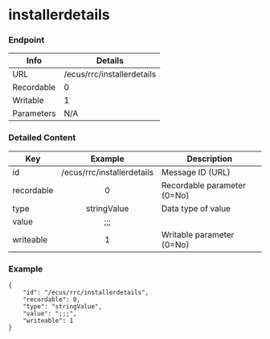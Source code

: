 # installerdetails



### Endpoint

| Info  | Details |
| ------------- | ------------- |
| URL   | /ecus/rrc/installerdetails   |
| Recordable   | 0   |
| Writable   | 1   |
| Parameters  | N/A  |

### Detailed Content

|  Key  | Example | Description |
| ------------- | :------: | ------------------------------ |
|  id | /ecus/rrc/installerdetails | Message ID (URL) |
|  recordable | 0 | Recordable parameter (0=No) |
|  type | stringValue | Data type of value |
|  value | ;;; |  |
|  writeable | 1 | Writable parameter (0=No) |

### Example
```
{
    "id": "/ecus/rrc/installerdetails",
    "recordable": 0,
    "type": "stringValue",
    "value": ";;;",
    "writeable": 1
}
```
